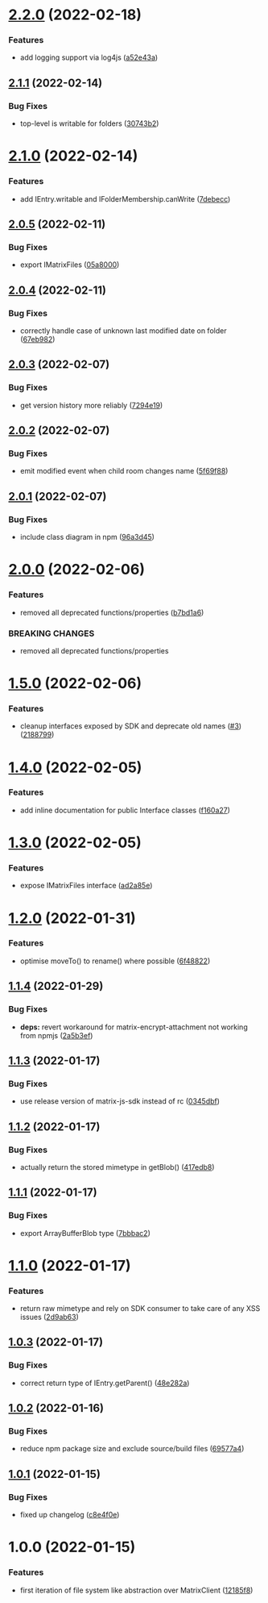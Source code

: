 # [2.2.0](https://github.com/matrix-org/matrix-files-sdk/compare/v2.1.1...v2.2.0) (2022-02-18)


### Features

* add logging support via log4js ([a52e43a](https://github.com/matrix-org/matrix-files-sdk/commit/a52e43ace6a60cde1da2cbfcae5046d52c68978f))

## [2.1.1](https://github.com/matrix-org/matrix-files-sdk/compare/v2.1.0...v2.1.1) (2022-02-14)


### Bug Fixes

* top-level is writable for folders ([30743b2](https://github.com/matrix-org/matrix-files-sdk/commit/30743b22c4bee729a4fc5463267970e0910beaf5))

# [2.1.0](https://github.com/matrix-org/matrix-files-sdk/compare/v2.0.5...v2.1.0) (2022-02-14)


### Features

* add IEntry.writable and IFolderMembership.canWrite ([7debecc](https://github.com/matrix-org/matrix-files-sdk/commit/7debeccf3ff640169737c3f66a6d2ab308982efa))

## [2.0.5](https://github.com/matrix-org/matrix-files-sdk/compare/v2.0.4...v2.0.5) (2022-02-11)


### Bug Fixes

* export IMatrixFiles ([05a8000](https://github.com/matrix-org/matrix-files-sdk/commit/05a800049f511f9eaace4c16bff19ad1df3f5d96))

## [2.0.4](https://github.com/matrix-org/matrix-files-sdk/compare/v2.0.3...v2.0.4) (2022-02-11)


### Bug Fixes

* correctly handle case of unknown last modified date on folder ([67eb982](https://github.com/matrix-org/matrix-files-sdk/commit/67eb982335361cd040cb1d4fd4c4a8c116d4bc8b))

## [2.0.3](https://github.com/matrix-org/matrix-files-sdk/compare/v2.0.2...v2.0.3) (2022-02-07)


### Bug Fixes

* get version history more reliably ([7294e19](https://github.com/matrix-org/matrix-files-sdk/commit/7294e19d0b944077862abe4ea485c650a10ccfea))

## [2.0.2](https://github.com/matrix-org/matrix-files-sdk/compare/v2.0.1...v2.0.2) (2022-02-07)


### Bug Fixes

* emit modified event when child room changes name ([5f69f88](https://github.com/matrix-org/matrix-files-sdk/commit/5f69f88efb65f60d9f36aa764aab552a2cef9117))

## [2.0.1](https://github.com/matrix-org/matrix-files-sdk/compare/v2.0.0...v2.0.1) (2022-02-07)


### Bug Fixes

* include class diagram in npm ([96a3d45](https://github.com/matrix-org/matrix-files-sdk/commit/96a3d456ee29805d44d44abbe3aa3dcb30888c55))

# [2.0.0](https://github.com/matrix-org/matrix-files-sdk/compare/v1.5.0...v2.0.0) (2022-02-06)


### Features

* removed all deprecated functions/properties ([b7bd1a6](https://github.com/matrix-org/matrix-files-sdk/commit/b7bd1a657bd1552ce9693df92dbf267a05c5dbea))


### BREAKING CHANGES

* removed all deprecated functions/properties

# [1.5.0](https://github.com/matrix-org/matrix-files-sdk/compare/v1.4.0...v1.5.0) (2022-02-06)


### Features

* cleanup interfaces exposed by SDK and deprecate old names ([#3](https://github.com/matrix-org/matrix-files-sdk/issues/3)) ([2188799](https://github.com/matrix-org/matrix-files-sdk/commit/21887995a3940ba8e7cdf03b635076dba762445b))

# [1.4.0](https://github.com/matrix-org/matrix-files-sdk/compare/v1.3.0...v1.4.0) (2022-02-05)


### Features

* add inline documentation for public Interface classes ([f160a27](https://github.com/matrix-org/matrix-files-sdk/commit/f160a273419133447433b99be3d3e78e1e9f9be2))

# [1.3.0](https://github.com/matrix-org/matrix-files-sdk/compare/v1.2.0...v1.3.0) (2022-02-05)


### Features

* expose IMatrixFiles interface ([ad2a85e](https://github.com/matrix-org/matrix-files-sdk/commit/ad2a85e80cc479b86eba82d02441ed4d1b7f9d30))

# [1.2.0](https://github.com/matrix-org/matrix-files-sdk/compare/v1.1.4...v1.2.0) (2022-01-31)


### Features

* optimise moveTo() to rename() where possible ([6f48822](https://github.com/matrix-org/matrix-files-sdk/commit/6f48822265bece993e870b30390c857be949e7c9))

## [1.1.4](https://github.com/matrix-org/matrix-files-sdk/compare/v1.1.3...v1.1.4) (2022-01-29)


### Bug Fixes

* **deps:** revert workaround for matrix-encrypt-attachment not working from npmjs ([2a5b3ef](https://github.com/matrix-org/matrix-files-sdk/commit/2a5b3ef2fa410325a5311e639b3b717a49bdfed2))

## [1.1.3](https://github.com/matrix-org/matrix-files-sdk/compare/v1.1.2...v1.1.3) (2022-01-17)


### Bug Fixes

* use release version of matrix-js-sdk instead of rc ([0345dbf](https://github.com/matrix-org/matrix-files-sdk/commit/0345dbf0fbfb1903a0d8cdec0dbb6fdd6757c2b8))

## [1.1.2](https://github.com/matrix-org/matrix-files-sdk/compare/v1.1.1...v1.1.2) (2022-01-17)


### Bug Fixes

* actually return the stored mimetype in getBlob() ([417edb8](https://github.com/matrix-org/matrix-files-sdk/commit/417edb8fd63ecfb203183b1c0784ed1e471eb608))

## [1.1.1](https://github.com/matrix-org/matrix-files-sdk/compare/v1.1.0...v1.1.1) (2022-01-17)


### Bug Fixes

* export ArrayBufferBlob type ([7bbbac2](https://github.com/matrix-org/matrix-files-sdk/commit/7bbbac2cfd2a0847def628552cb6b897e429a413))

# [1.1.0](https://github.com/matrix-org/matrix-files-sdk/compare/v1.0.3...v1.1.0) (2022-01-17)


### Features

* return raw mimetype and rely on SDK consumer to take care of any XSS issues ([2d9ab63](https://github.com/matrix-org/matrix-files-sdk/commit/2d9ab6387f2abf9ff88c77cbd867c95ffc7feb4a))

## [1.0.3](https://github.com/matrix-org/matrix-files-sdk/compare/v1.0.2...v1.0.3) (2022-01-17)


### Bug Fixes

* correct return type of IEntry.getParent() ([48e282a](https://github.com/matrix-org/matrix-files-sdk/commit/48e282a4ce83fbbb2bcef892e07caf8522986e43))

## [1.0.2](https://github.com/matrix-org/matrix-files-sdk/compare/v1.0.1...v1.0.2) (2022-01-16)


### Bug Fixes

* reduce npm package size and exclude source/build files ([69577a4](https://github.com/matrix-org/matrix-files-sdk/commit/69577a428eae33ec430273b7e0519674b8ac426e))

## [1.0.1](https://github.com/matrix-org/matrix-files-sdk/compare/v1.0.0...v1.0.1) (2022-01-15)


### Bug Fixes

* fixed up changelog ([c8e4f0e](https://github.com/matrix-org/matrix-files-sdk/commit/c8e4f0e1b5bd95d6c8428aab6fb1002736373eae))

# 1.0.0 (2022-01-15)


### Features

* first iteration of file system like abstraction over MatrixClient ([12185f8](https://github.com/matrix-org/matrix-files-sdk/commit/12185f8d34c937141a1a21343421655a655b7726))
